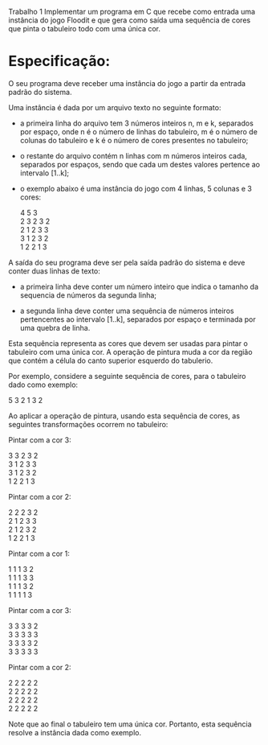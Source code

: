 Trabalho 1
Implementar um programa em C que  recebe como entrada uma instância do
jogo Floodit e que gera como saída  uma sequência de cores que pinta o
tabuleiro todo com uma única cor.


Especificação:
==============
O seu programa deve receber uma  instância do jogo a partir da entrada
padrão do sistema.

Uma instância é dada por um arquivo texto no seguinte formato:

  - a  primeira linha  do arquivo  tem 3  números inteiros  n, m  e k,
    separados por espaço, onde n é  o número de linhas do tabuleiro, m
    é  o número  de colunas  do  tabuleiro e  k  é o  número de  cores
    presentes no tabuleiro;

  - o restante do arquivo contém n linhas com m números inteiros cada,
    separados por espaços,  sendo que cada um  destes valores pertence
    ao intervalo [1..k];

  - o exemplo abaixo é uma instância do jogo com 4 linhas, 5 colunas e
    3 cores:
  
    4 5 3<br>
    2 3 2 3 2 <br>
    2 1 2 3 3 <br>
    3 1 2 3 2 <br>
    1 2 2 1 3 <br>

A saída do seu  programa deve ser pela saída padrão  do sistema e deve
conter duas linhas  de texto:

  - a  primeira linha  deve  conter  um número  inteiro  que indica  o
    tamanho da sequencia de números da segunda linha;

  - a  segunda linha  deve conter  uma sequência  de números  inteiros
    pertencentes ao intervalo [1..k], separados por espaço e terminada
    por uma quebra de linha.

Esta sequência representa as cores que  devem ser usadas para pintar o
tabuleiro com  uma única  cor.  A  operação de pintura  muda a  cor da
região que contém a célula do canto superior esquerdo do tabulerio.

Por exemplo, considere a seguinte sequência de cores, para o tabuleiro
dado como exemplo:

  5
  3 2 1 3 2

Ao aplicar a  operação de pintura, usando esta sequência  de cores, as
seguintes transformações ocorrem no tabuleiro:

Pintar com a cor 3:

  3 3 2 3 2 <br>
  3 1 2 3 3 <br>
  3 1 2 3 2 <br>
  1 2 2 1 3 <br>

Pintar com a cor 2:

  2 2 2 3 2 <br>
  2 1 2 3 3 <br>
  2 1 2 3 2 <br>
  1 2 2 1 3 <br>

Pintar com a cor 1:

  1 1 1 3 2 <br>
  1 1 1 3 3 <br>
  1 1 1 3 2 <br>
  1 1 1 1 3<br>

Pintar com a cor 3:

  3 3 3 3 2 <br>
  3 3 3 3 3 <br>
  3 3 3 3 2 <br>
  3 3 3 3 3 <br>

Pintar com a cor 2:

  2 2 2 2 2 <br>
  2 2 2 2 2 <br>
  2 2 2 2 2 <br>
  2 2 2 2 2<br>

Note  que ao  final  o tabuleiro  tem uma  única  cor. Portanto,  esta
sequência resolve a instância dada como exemplo.
